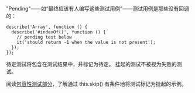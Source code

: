 "Pending"——如“最终应该有人编写这些测试用例”——测试用例是那些没有回调的：
```
describe('Array', function () {
  describe('#indexOf()', function () {
    // pending test below
    it('should return -1 when the value is not present');
  });
});
```

待定测试将包含在测试结果中，并标记为待定。 挂起的测试不被视为失败的测试。

阅读[包容性测试部分](https://mochajs.org/#inclusive-tests)，了解通过 this.skip() 有条件地将测试标记为挂起的示例。